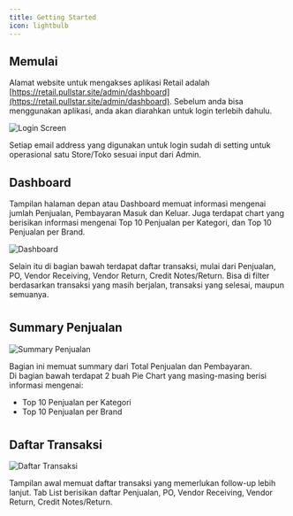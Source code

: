 ```yaml
---
title: Getting Started
icon: lightbulb
---
```


## Memulai

Alamat website untuk mengakses aplikasi Retail adalah [https://retail.pullstar.site/admin/dashboard](https://retail.pullstar.site/admin/dashboard). Sebelum anda bisa menggunakan aplikasi, anda akan diarahkan untuk login terlebih dahulu.

![Login Screen](/images/01-login.png)

Setiap email address yang digunakan untuk login sudah di setting untuk operasional satu Store/Toko sesuai input dari Admin.

## Dashboard

Tampilan halaman depan atau Dashboard memuat informasi mengenai jumlah Penjualan, Pembayaran Masuk dan Keluar. Juga terdapat chart yang berisikan informasi mengenai Top 10 Penjualan per Kategori, dan Top 10 Penjualan per Brand.

![Dashboard](/images/02-dashboard-sales-summary-admin.png)

Selain itu di bagian bawah terdapat daftar transaksi, mulai dari Penjualan, PO, Vendor Receiving, Vendor Return, Credit Notes/Return. Bisa di filter berdasarkan transaksi yang masih berjalan, transaksi yang selesai, maupun semuanya.

#

## Summary Penjualan

![Summary Penjualan](/images/02-dashboard-sales-summary.png)

Bagian ini memuat summary dari Total Penjualan dan Pembayaran.<br>
Di bagian bawah terdapat 2 buah Pie Chart yang masing-masing berisi informasi mengenai:

<ul>
    <li>Top 10 Penjualan per Kategori</li>
    <li>Top 10 Penjualan per Brand</li>
</ul>

#

## Daftar Transaksi

![Daftar Transaksi](/images/03-dashboard-need-attention.png)

Tampilan awal memuat daftar transaksi yang memerlukan follow-up lebih lanjut. Tab List berisikan daftar Penjualan, PO, Vendor Receiving, Vendor Return, Credit Notes/Return.

##
